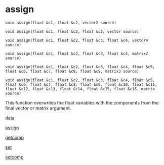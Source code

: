 # assign

`void assign(float &c1, float &c2, vector2 source)`

`void assign(float &c1, float &c2, float &c3, vector source)`

`void assign(float &c1, float &c2, float &c3, float &c4, vector4 source)`

`void assign(float &c1, float &c2, float &c3, float &c4, matrix2 source)`

`void assign(float &c1, float &c2, float &c3, float &c4, float &c5, float &c6, float &c7, float &c8, float &c9, matrix3 source)`

`void assign(float &c1, float &c2, float &c3, float &c4, float &c5, float &c6, float &c7, float &c8, float &c9, float &c10, float &c11, float &c12, float &c13, float &c14, float &c15, float &c16, matrix source)`

This function overwrites the float variables with the components from the final vector or matrix argument.

data

[assign](assign.html)

[getcomp](getcomp.html)

[set](set.html)

[setcomp](setcomp.html)
